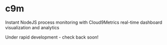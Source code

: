 # c9m

Instant NodeJS process monitoring with Cloud9Metrics real-time dashboard visualization and analytics

Under rapid development - check back soon!
